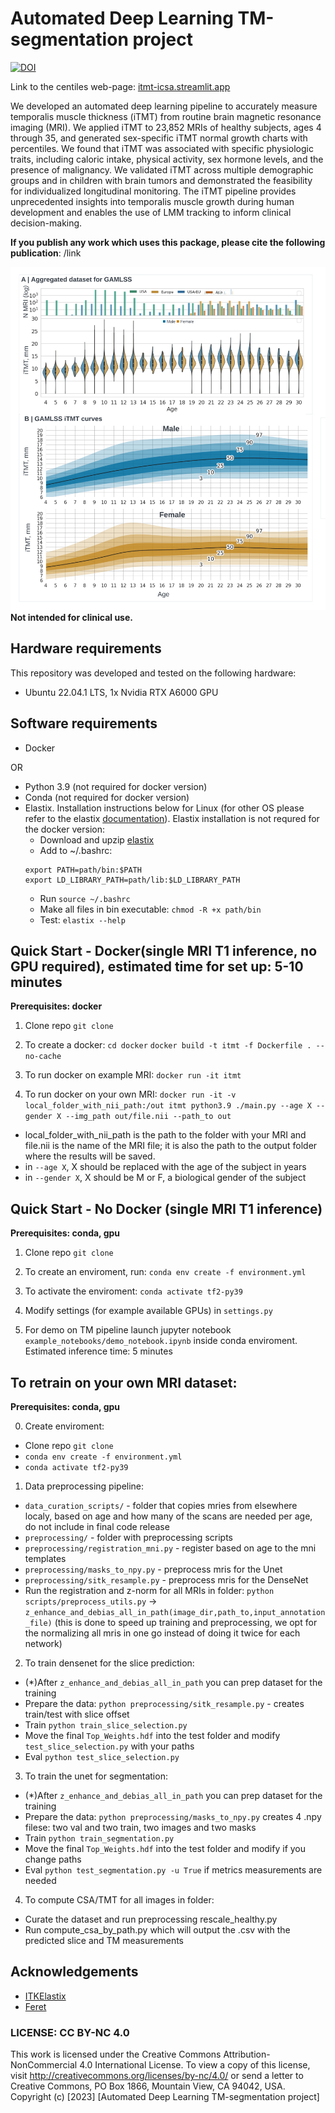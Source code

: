 # Automated Deep Learning TM-segmentation project
[![DOI](https://zenodo.org/badge/DOI/10.5281/zenodo.8361032.svg)](https://doi.org/10.5281/zenodo.8361032)

Link to the centiles web-page: [itmt-icsa.streamlit.app](https://itmt-icsa.streamlit.app/)

We developed an automated deep learning pipeline to accurately measure temporalis muscle thickness (iTMT) from routine brain magnetic resonance imaging (MRI). We applied iTMT to 23,852 MRIs of healthy subjects, ages 4 through 35, and generated sex-specific iTMT normal growth charts with percentiles. We found that iTMT was associated with specific physiologic traits, including caloric intake, physical activity, sex hormone levels, and the presence of malignancy. We validated iTMT across multiple demographic groups and in children with brain tumors and demonstrated the feasibility for individualized longitudinal monitoring. The iTMT pipeline provides unprecedented insights into temporalis muscle growth during human development and enables the use of LMM tracking to inform clinical decision-making.

**If you publish any work which uses this package, please cite the following publication**: /link

![Main figure](pics/main_image.png)
**Not intended for clinical use.**

## Hardware requirements
This repository was developed and tested on the following hardware:
- Ubuntu 22.04.1 LTS, 1x Nvidia RTX A6000 GPU

## Software requirements
- Docker 

OR

- Python 3.9 (not required for docker version)
- Conda (not required for docker version)
- Elastix. Installation instructions below for Linux (for other OS please refer to the elastix [documentation](https://github.com/SuperElastix/elastix/releases/download/5.1.0/elastix-5.1.0-manual.pdf)). Elastix installation is not requred for the docker version: 
    - Download and upzip [elastix](https://github.com/SuperElastix/elastix/releases/tag/5.1.0)
    - Add to ~/.bashrc:
    ```
    export PATH=path/bin:$PATH
    export LD_LIBRARY_PATH=path/lib:$LD_LIBRARY_PATH
    ```
    - Run `source ~/.bashrc`
    - Make all files in bin executable: `chmod -R +x path/bin`
    - Test: `elastix --help`

## Quick Start - Docker(single MRI T1 inference, no GPU required), estimated time for set up: 5-10 minutes
**Prerequisites: docker** 
1. Clone repo `git clone`

2. To create a docker:
`cd docker`
`docker build -t itmt -f Dockerfile . --no-cache`

3. To run docker on example MRI:
`docker run -it itmt`

4. To run docker on your own MRI:
`docker run -it -v local_folder_with_nii_path:/out itmt python3.9 ./main.py --age X --gender X --img_path out/file.nii --path_to out`

- local_folder_with_nii_path is the path to the folder with your MRI and file.nii is the name of the MRI file; it is also the path to the output folder where the results will be saved.
- in `--age X`, X should be replaced with the age of the subject in years
- in `--gender X`, X should be M or F, a biological gender of the subject

## Quick Start - No Docker (single MRI T1 inference)
**Prerequisites: conda, gpu** 

1. Clone repo `git clone`

2. To create an enviroment, run: 
`conda env create -f environment.yml`

3. To activate the enviroment:
`conda activate tf2-py39`

4. Modify settings (for example available GPUs) in `settings.py`

5. For demo on TM pipeline launch jupyter notebook `example_notebooks/demo_notebook.ipynb` inside conda enviroment. Estimated inference time: 5 minutes

## To retrain on your own MRI dataset: 
**Prerequisites: conda, gpu** 

0. Create enviroment:
- Clone repo `git clone`
- `conda env create -f environment.yml`
- `conda activate tf2-py39`

1. Data preprocessing pipeline:
- `data_curation_scripts/` - folder that copies mries from elsewhere localy, based on age and how many of the scans are needed per age, do not include in final code release
- `preprocessing/` - folder with preprocessing scripts
- `preprocessing/registration_mni.py` - register based on age to the mni templates
- `preprocessing/masks_to_npy.py` - preprocess mris for the Unet
- `preprocessing/sitk_resample.py` - preprocess mris for the DenseNet
- Run the registration and z-norm for all MRIs in folder: `python scripts/preprocess_utils.py` -> `z_enhance_and_debias_all_in_path(image_dir,path_to,input_annotation_file)` (this is done to speed up training and preprocessing, we opt for the normalizing all mris in one go instead of doing it twice for each network)

2. To train densenet for the slice prediction:
- (*)After `z_enhance_and_debias_all_in_path` you can prep dataset for the training
- Prepare the data: `python preprocessing/sitk_resample.py` - creates train/test with slice offset
- Train `python train_slice_selection.py`
- Move the final `Top_Weights.hdf` into the test folder and modify `test_slice_selection.py` with your paths
- Eval `python test_slice_selection.py`

3. To train the unet for segmentation:
- (*)After `z_enhance_and_debias_all_in_path` you can prep dataset for the training
- Prepare the data: `python preprocessing/masks_to_npy.py` creates 4 .npy filese: two val and two train, two images and two masks
- Train `python train_segmentation.py`
- Move the final `Top_Weights.hdf` into the test folder and modify if you change paths
- Eval `python test_segmentation.py -u True` if metrics measurements are needed

4. To compute CSA/TMT for all images in folder:
- Curate the dataset and run preprocessing rescale_healthy.py
- Run compute_csa_by_path.py which will output the .csv with the predicted slice and TM measurements

## Acknowledgements
* [ITKElastix](https://github.com/InsightSoftwareConsortium/ITKElastix)
* [Feret](https://github.com/matthiasnwt/feret)

### LICENSE: CC BY-NC 4.0

This work is licensed under the Creative Commons Attribution-NonCommercial 4.0 International License.
To view a copy of this license, visit <http://creativecommons.org/licenses/by-nc/4.0/> or send a letter to Creative Commons, PO Box 1866, Mountain View, CA 94042, USA.
Copyright (c) [2023] [Automated Deep Learning TM-segmentation project]
